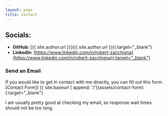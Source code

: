 ```yaml
---
layout: page
title: Contact
---
```


## Socials:
* **GitHub**: [{{ site.author.url }}]({{ site.author.url }}){:target="_blank"}
* **LinkedIn**: [https://www.linkedin.com/in/robert-zacchigna](https://www.linkedin.com/in/robert-zacchigna){:target="_blank"}

### Send an Email

If you would like to get in contact with me directly, you can fill out this form: [Contact Form]( {{ site.baseurl | append: '/'}}assets/contact-form){:target="_blank"}

I am usually pretty good at checking my email, so response wait times should not be too long.
